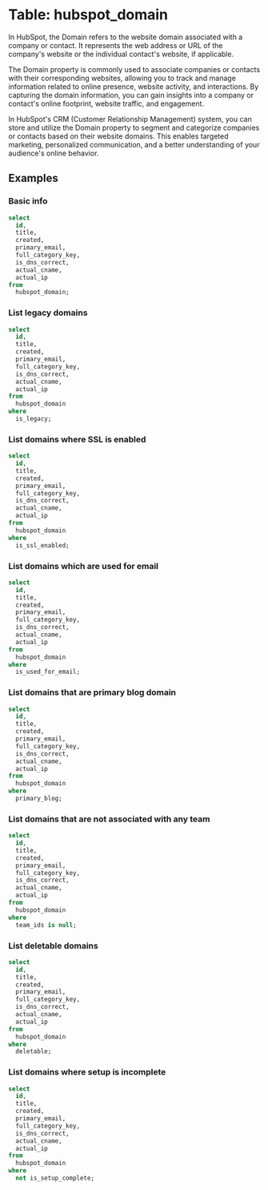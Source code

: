 # Table: hubspot_domain

In HubSpot, the Domain refers to the website domain associated with a company or contact. It represents the web address or URL of the company's website or the individual contact's website, if applicable.

The Domain property is commonly used to associate companies or contacts with their corresponding websites, allowing you to track and manage information related to online presence, website activity, and interactions. By capturing the domain information, you can gain insights into a company or contact's online footprint, website traffic, and engagement.

In HubSpot's CRM (Customer Relationship Management) system, you can store and utilize the Domain property to segment and categorize companies or contacts based on their website domains. This enables targeted marketing, personalized communication, and a better understanding of your audience's online behavior.

## Examples

### Basic info

```sql
select
  id,
  title,
  created,
  primary_email,
  full_category_key,
  is_dns_correct,
  actual_cname,
  actual_ip
from
  hubspot_domain;
```

### List legacy domains

```sql
select
  id,
  title,
  created,
  primary_email,
  full_category_key,
  is_dns_correct,
  actual_cname,
  actual_ip
from
  hubspot_domain
where
  is_legacy;
```

### List domains where SSL is enabled

```sql
select
  id,
  title,
  created,
  primary_email,
  full_category_key,
  is_dns_correct,
  actual_cname,
  actual_ip
from
  hubspot_domain
where
  is_ssl_enabled;
```

### List domains which are used for email

```sql
select
  id,
  title,
  created,
  primary_email,
  full_category_key,
  is_dns_correct,
  actual_cname,
  actual_ip
from
  hubspot_domain
where
  is_used_for_email;
```

### List domains that are primary blog domain

```sql
select
  id,
  title,
  created,
  primary_email,
  full_category_key,
  is_dns_correct,
  actual_cname,
  actual_ip
from
  hubspot_domain
where
  primary_blog;
```

### List domains that are not associated with any team

```sql
select
  id,
  title,
  created,
  primary_email,
  full_category_key,
  is_dns_correct,
  actual_cname,
  actual_ip
from
  hubspot_domain
where
  team_ids is null;
```

### List deletable domains

```sql
select
  id,
  title,
  created,
  primary_email,
  full_category_key,
  is_dns_correct,
  actual_cname,
  actual_ip
from
  hubspot_domain
where
  deletable;
```

### List domains where setup is incomplete

```sql
select
  id,
  title,
  created,
  primary_email,
  full_category_key,
  is_dns_correct,
  actual_cname,
  actual_ip
from
  hubspot_domain
where
  not is_setup_complete;
```
